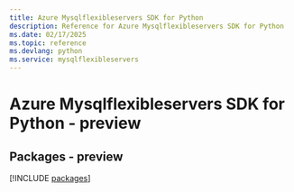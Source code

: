 ```yaml
---
title: Azure Mysqlflexibleservers SDK for Python
description: Reference for Azure Mysqlflexibleservers SDK for Python
ms.date: 02/17/2025
ms.topic: reference
ms.devlang: python
ms.service: mysqlflexibleservers
---
```

# Azure Mysqlflexibleservers SDK for Python - preview
## Packages - preview
[!INCLUDE [packages](mysqlflexibleservers-index.md)]